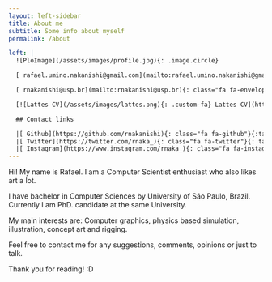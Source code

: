 ```yaml
---
layout: left-sidebar
title: About me
subtitle: Some info about myself
permalink: /about

left: |
  ![PloImage](/assets/images/profile.jpg){: .image.circle}

  [ rafael.umino.nakanishi@gmail.com](mailto:rafael.umino.nakanishi@gmail.com){: class="fa fa-envelope"}

  [ rnakanishi@usp.br](mailto:rnakanishi@usp.br){: class="fa fa-envelope"}

  [![Lattes CV](/assets/images/lattes.png){: .custom-fa} Lattes CV](http://lattes.cnpq.br/1609225048183856)

  ## Contact links

  |[ Github](https://github.com/rnakanishi){: class="fa fa-github"}{:target="_blank"}|||||[LinkedIn](https://www.linkedin.com/in/rafael-nakanishi-2650bb17){: class="fa fa-linkedin"}{: target="_blank"}|
  |[ Twitter](https://twitter.com/rnaka_){: class="fa fa-twitter"}{: target="_blank"}|||||[ Tumblr](https://rnakanishi.tumblr.com/){: class="fa fa-tumblr"}{: target="_blank"}|
  |[ Instagram](https://www.instagram.com/rnaka_){: class="fa fa-instagram"}{: target="_blank"}|||||[![Artstation](/assets/images/artstation-icon.png){: .custom-fa} Artstation](https://www.artstation.com/artist/uryousuke){: target="_blank"}|
---
```


Hi! My name is Rafael. I am a Computer Scientist enthusiast who also likes art a lot.

I have bachelor in Computer Sciences by University of São Paulo, Brazil. Currently I am PhD. candidate at the same University.

My main interests are: Computer graphics, physics based simulation, illustration, concept art and rigging.

Feel free to contact me for any suggestions, comments, opinions or just to talk.

Thank you for reading! :D
